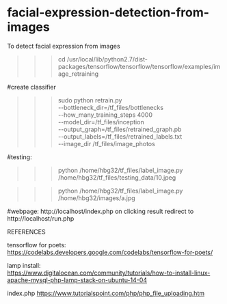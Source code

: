 # facial-expression-detection-from-images
To detect facial expression from images

>>> cd /usr/local/lib/python2.7/dist-packages/tensorflow/tensorflow/tensorflow/examples/image_retraining

#create classifier
>>> sudo python retrain.py \
--bottleneck_dir=/tf_files/bottlenecks \
--how_many_training_steps 4000 \
--model_dir=/tf_files/inception \
--output_graph=/tf_files/retrained_graph.pb \
--output_labels=/tf_files/retrained_labels.txt \
--image_dir /tf_files/image_photos

#testing:
 >>> python /home/hbg32/tf_files/label_image.py /home/hbg32/tf_files/testing_data/10.jpeg
 
 >>> python /home/hbg32/tf_files/label_image.py /home/hbg32/images/a.jpg

#webpage:
         http://localhost/index.php 
         on clicking result redirect to http://localhost/run.php



REFERENCES

tensorflow for poets:
        https://codelabs.developers.google.com/codelabs/tensorflow-for-poets/
  
lamp install:  
     	  https://www.digitalocean.com/community/tutorials/how-to-install-linux-apache-mysql-php-lamp-stack-on-ubuntu-14-04

index.php
	      https://www.tutorialspoint.com/php/php_file_uploading.htm
